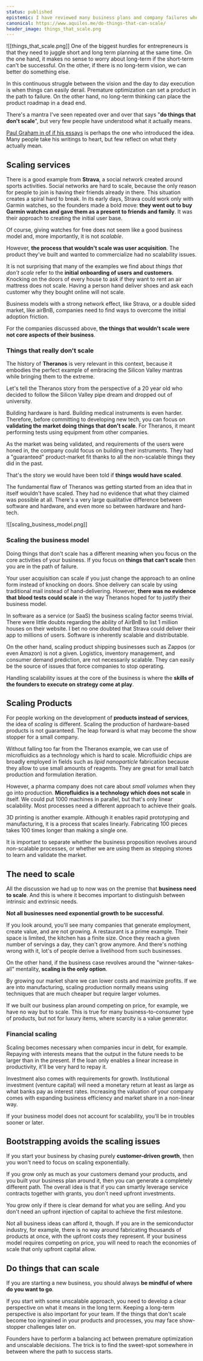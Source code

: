 ```yaml
---
status: published
epistemic: I have reviewed many business plans and company failures when they were entering the scale-up phase.
canonical: https://www.aquiles.me/do-things-that-can-scale/
header_image: things_that_scale.png
---
```

![[things_that_scale.png]]
One of the biggest hurdles for entrepreneurs is that they need to juggle short and long term planning at the same time. On the one hand, it makes no sense to worry about long-term if the short-term can't be successful. On the other, if there is no long-term vision, we can better do something else. 

In this continuous struggle between the vision and the day to day execution is when things can easily derail. Premature optimization can set a product in the path to failure. On the other hand, no long-term thinking can place the product roadmap in a dead end. 

There's a mantra I've seen repeated over and over that says "**do things that don't scale**", but very few people have understood what it actually means. 

[Paul Graham in of if his essays](http://paulgraham.com/ds.html) is perhaps the one who introduced the idea. Many people take his writings to heart, but few reflect on what thety actually mean. 
## Scaling services
There is a good example from **Strava**, a social network created around sports activities. Social networks are hard to scale, because the only reason for people to join is having their friends already in there. This situation creates a spiral hard to break. In its early days, Strava could work only with Garmin watches, so the founders made a bold move: **they went out to buy Garmin watches and gave them as a present to friends and family**. It was their approach to creating the initial user base. 

Of course, giving watches for free does not seem like a good business model and, more importantly, it is not *scalable*. 

However, **the process that wouldn't scale was user acquisition**. The product they've built and wanted to commercialize had no scalability issues. 

It is not surprising that many of the examples we find about *things that don't scale* refer to the **initial onboarding of users and customers**. Knocking on the doors of every house to ask if they want to rent an air mattress does not scale. Having a person hand deliver shoes and ask each customer why they bought online will not scale.

Business models with a strong network effect, like Strava, or a double sided market, like airBnB, companies need to find ways to overcome the initial adoption friction.

For the companies discussed above, **the things that wouldn't scale were not core aspects of their business**. 

### Things that really don't scale
The history of **Theranos** is very relevant in this context, because it embodies the perfect example of embracing the Silicon Valley mantras while bringing them to the extreme. 

Let's tell the Theranos story from the perspective of a 20 year old who decided to follow the Silicon Valley pipe dream and dropped out of university. 

Building hardware is hard. Building medical instruments is even harder. Therefore, before committing to developing new tech, you can focus on **validating the market doing things that don't scale**. For Theranos, it meant performing tests using equipment from other companies. 

As the market was being validated, and requirements of the users were honed in, the company could focus on building their instruments. They had a "guaranteed" product-market fit thanks to all the non-scalable things they did in the past. 

That's the story we would have been told if **things would have scaled**. 

The fundamental flaw of Theranos was getting started from an idea that in itself wouldn't have scaled. They had no evidence that what they claimed was possible at all. There's a very large qualitative difference between software and hardware, and even more so between hardware and hard-tech. 

![[scaling_business_model.png]]
### Scaling the business model
Doing things that don't scale has a different meaning when you focus on the core activities of your business. If you focus on **things that can't scale** then you are in the path of failure. 

Your user acquisition can scale if you just change the approach to an online form instead of knocking on doors. Shoe delivery can scale by using traditional mail instead of hand-delivering. However, **there was no evidence that blood tests could scale** in the way Theranos hoped for to justify their business model. 

In software as a service (or SaaS) the business scaling factor seems trivial. There were little doubts regarding the ability of AirBnB to list 1 million houses on their website. I bet no one doubted that Strava could deliver their app to millions of users. Software is inherently scalable and distributable. 

On the other hand, scaling product shipping businesses such as Zappos (or even Amazon) is not a given. Logistics, inventory management, and consumer demand prediction, are not necessarily scalable. They can easily be the source of issues that force companies to stop operating. 

Handling scalability issues at the core of the business is where the **skills of the founders to execute on strategy come at play**. 

## Scaling Products
For people working on the development of **products instead of services**, the idea of *scaling* is  different. Scaling the production of hardware-based products is not guaranteed. The leap forward is what may become the show stopper for a small company. 

Without falling too far from the Theranos example, we can use of microfluidics as a technology which is hard to scale. Microfluidic chips are broadly employed in fields such as *lipid nanoparticle* fabrication because they allow to use small amounts of reagents. They are great for small batch production and formulation iteration. 

However, a pharma company does not care about *small volumes* when they go into production.  **Microfluidics is a technology which does not scale** in itself. We could put 1000 machines in parallel, but that's only linear scalability. Most processes need a different approach to achieve their goals. 

3D printing is another example. Although it enables rapid prototyping and manufacturing, it is a process that scales linearly. Fabricating 100 pieces takes 100 times longer than making a single one. 

It is important to separate whether the business proposition revolves around non-scalable processes, or whether we are using them as stepping stones to learn and validate the market. 
## The need to scale
All the discussion we had up to now was on the premise that **business need to scale**. And this is where it becomes important to distinguish between intrinsic and extrinsic needs. 

**Not all businesses need exponential growth to be successful**. 

If you look around, you'll see many companies that generate employment, create value, and are not growing. A restaurant is a prime example. Their space is limited, the kitchen has a finite size. Once they reach a given number of servings a day, they can't grow anymore. And there's nothing wrong with it, lot's of people derive a livelihood from such businesses. 

On the other hand, if the business case revolves around the "winner-takes-all" mentality, **scaling is the only option**. 

By growing our market share we can lower costs and maximize profits. If we are into manufacturing, scaling production normally means using techniques that are much cheaper but require larger volumes. 

If we built our business plan around competing on price, for example, we have no way but to scale. This is true for many business-to-consumer type of products, but not for luxury items, where scarcity is a value generator. 
### Financial scaling
Scaling becomes necessary when companies incur in debt, for example. Repaying with interests means that the output in the future needs to be larger than in the present. If the loan only enables a linear increase in productivity, it'll be very hard to repay it. 

Investment also comes with requirements for growth. Institutional investment (venture capital) will need a monetary return at least as large as what banks pay as interest rates. Increasing the valuation of your company comes with expanding business efficiency and market share in a non-linear way. 

If your business model does not account for scalability, you'll be in troubles sooner or later. 
## Bootstrapping avoids the scaling issues
If you start your business by chasing purely **customer-driven growth**, then you won't need to focus on scaling exponentially. 

If you grow only as much as your customers demand your products, and you built your business plan around it, then you can generate a completely different path. The overall idea is that if you can smartly leverage service contracts together with grants, you don't need upfront investments. 

You grow only if there is clear demand for what you are selling. And you don't need an upfront injection of capital to achieve the first milestone. 

Not all business ideas can afford it, though. If you are in the semiconductor industry, for example, there is no way around fabricating thousands of products at once, with the upfront costs they represent. If your business model requires competing on price, you will need to reach the economies of scale that only upfront capital allow. 

## Do things that can scale
If you are starting a new business, you should always **be mindful of where do you want to go**. 

If you start with some unscalable approach, you need to develop a clear perspective on what it means in the long term. Keeping a long-term perspective is also important for your team. If the things that don't scale become too ingrained in your products and processes, you may face show-stopper challenges later on. 

Founders have to perform a balancing act between premature optimization and unscalable decisions. The trick is to find the sweet-spot somewhere in between where the path to success starts. 


